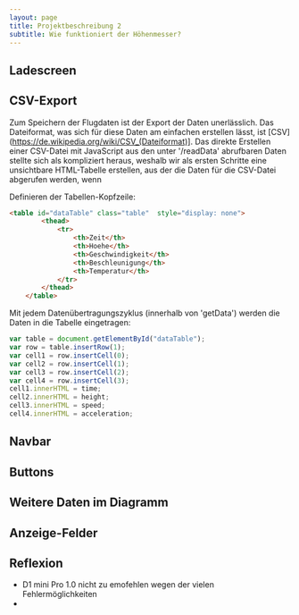 ```yaml
---
layout: page
title: Projektbeschreibung 2
subtitle: Wie funktioniert der Höhenmesser?
---
```


## Ladescreen

## CSV-Export
Zum Speichern der Flugdaten ist der Export der Daten unerlässlich. Das Dateiformat, was sich für diese Daten am einfachen erstellen lässt, ist [CSV](https://de.wikipedia.org/wiki/CSV_(Dateiformat)]. Das direkte Erstellen einer CSV-Datei mit JavaScript aus den unter '/readData' abrufbaren Daten stellte sich als kompliziert heraus, weshalb wir als ersten Schritte eine unsichtbare HTML-Tabelle erstellen, aus der die Daten für die CSV-Datei abgerufen werden, wenn

Definieren der Tabellen-Kopfzeile:

```html
<table id="dataTable" class="table"  style="display: none">
        <thead>
            <tr>
                <th>Zeit</th>
                <th>Hoehe</th>
                <th>Geschwindigkeit</th>
                <th>Beschleunigung</th>
                <th>Temperatur</th>
            </tr>
        </thead>
    </table>
```

Mit jedem Datenübertragungszyklus (innerhalb von 'getData') werden die Daten in die Tabelle eingetragen:

```js
var table = document.getElementById("dataTable");
var row = table.insertRow(1);
var cell1 = row.insertCell(0);
var cell2 = row.insertCell(1);
var cell3 = row.insertCell(2);
var cell4 = row.insertCell(3);
cell1.innerHTML = time;
cell2.innerHTML = height;
cell3.innerHTML = speed;
cell4.innerHTML = acceleration;
```

## Navbar

## Buttons

## Weitere Daten im Diagramm

## Anzeige-Felder

## Reflexion
- D1 mini Pro 1.0 nicht zu emofehlen wegen der vielen Fehlermöglichkeiten
- 
